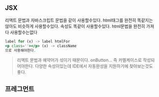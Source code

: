 
## JSX
리액트 문법과 자바스크립트 문법을 같이 사용할수있다.
html태그를 완전히 똑같지는 않아도 비슷하게 사용할수있다. 속성도 똑같이 사용할수있다.
html문법을 완전히 가져다 사용할수는없다
```jsx
label for (x) -> label htmlFor
<p class=''></p> (x) -> className
으로 사용해야한다.
```
> 리액트 문법과 예약어가 섞이기 때문이다.
> onButton... 즉 카멜케이스로 작성되어야한다.
> 다양한 속성이있는데 IDE에서 자동완성을 지원하기에 찾아보는것도 좋다.

## 프레그먼트
